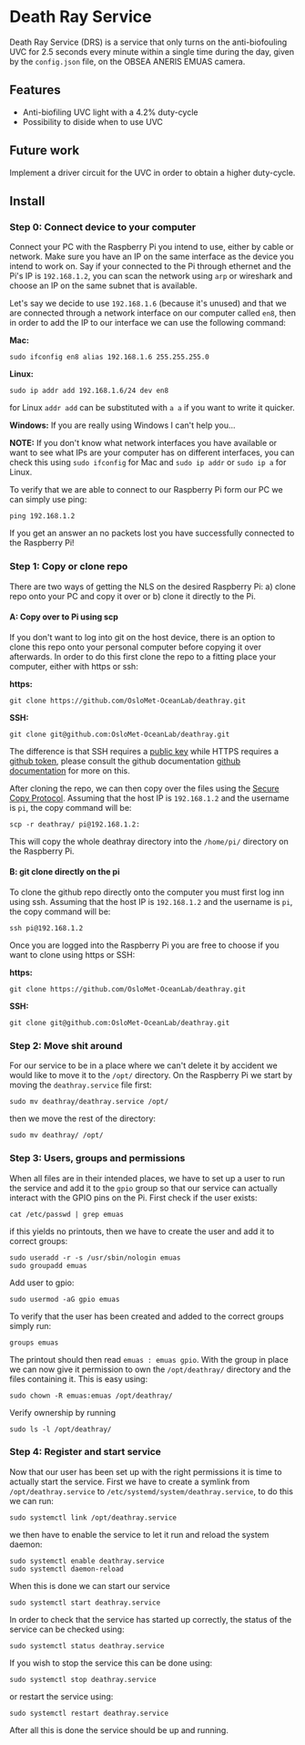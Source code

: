 # Death Ray Service
Death Ray Service (DRS) is a service that only turns on the anti-biofouling UVC for 2.5 seconds every minute within a single time during the day, given by the `config.json` file, on the OBSEA ANERIS EMUAS camera.

## Features
- Anti-biofiling UVC light with a $4.2\%$ duty-cycle
- Possibility to diside when to use UVC

## Future work
Implement a driver circuit for the UVC in order to obtain a higher duty-cycle.

## Install
### Step 0: Connect device to your computer
Connect your PC with the Raspberry Pi you intend to use, either by cable or network. Make sure you have an IP on the same interface as the device you intend to work on. Say if your connected to the Pi through ethernet and the Pi's IP is `192.168.1.2`, you can scan the network using `arp` or wireshark and choose an IP on the same subnet that is available. 

Let's say we decide to use `192.168.1.6` (because it's unused) and that we are connected through a network interface on our computer called `en8`, then in order to add the IP to our interface we can use the following command:

**Mac:**
```shell
sudo ifconfig en8 alias 192.168.1.6 255.255.255.0
```
**Linux:**
```shell
sudo ip addr add 192.168.1.6/24 dev en8
```
for Linux `addr add` can be substituted with `a a` if you want to write it quicker.

**Windows:** If you are really using Windows I can't help you...

**NOTE:** If you don't know what network interfaces you have available or want to see what IPs are your computer has on different interfaces, you can check this using `sudo ifconfig` for Mac and 
`sudo ip addr` or `sudo ip a` for Linux.

To verify that we are able to connect to our Raspberry Pi form our PC we can simply use ping:
```shell
ping 192.168.1.2
```
If you get an answer an no packets lost you have successfully connected to the Raspberry Pi! 


### Step 1: Copy or clone repo
There are two ways of getting the NLS on the desired Raspberry Pi: a) clone repo onto your PC and copy it over or b) clone it directly to the Pi.

#### A: Copy over to Pi using scp
If you don't want to log into git on the host device, there is an option to clone this repo onto your personal computer before copying it over afterwards. In order to do this first clone the repo to a fitting place your computer, either with https or ssh:

**https:**
```shell
git clone https://github.com/OsloMet-OceanLab/deathray.git
```

**SSH:**
```shell
git clone git@github.com:OsloMet-OceanLab/deathray.git
```

The difference is that SSH requires a [public key](https://docs.github.com/en/authentication/connecting-to-github-with-ssh/adding-a-new-ssh-key-to-your-github-account) while HTTPS requires a [github token](https://docs.github.com/en/authentication/keeping-your-account-and-data-secure/managing-your-personal-access-tokens), please consult the github documentation  [github documentation](https://docs.github.com/en/repositories/creating-and-managing-repositories/cloning-a-repository) for more on this.

After cloning the repo, we can then copy over the files using the [Secure Copy Protocol](https://en.wikipedia.org/wiki/Secure_copy_protocol). Assuming that the host IP is `192.168.1.2` and the username is `pi`, the copy command will be:
```shell
scp -r deathray/ pi@192.168.1.2:
```
This will copy the whole deathray directory into the `/home/pi/` directory on the Raspberry Pi.

#### B: git clone directly on the pi
To clone the github repo directly onto the computer you must first log inn using ssh. Assuming that the host IP is `192.168.1.2` and the username is `pi`, the copy command will be:
```shell
ssh pi@192.168.1.2
```
Once you are logged into the Raspberry Pi you are free to choose if you want to clone using https or SSH:

**https:**
```shell
git clone https://github.com/OsloMet-OceanLab/deathray.git
```

**SSH:**
```shell
git clone git@github.com:OsloMet-OceanLab/deathray.git
```

### Step 2: Move shit around
For our service to be in a place where we can't delete it by accident we would like to move it to the `/opt/` directory. On the Raspberry Pi we start by moving the `deathray.service` file first:
```shell
sudo mv deathray/deathray.service /opt/
```
then we move the rest of the directory:
```shell
sudo mv deathray/ /opt/
```

### Step 3: Users, groups and permissions
When all files are in their intended places, we have to set up a user to run the service and add it to the `gpio` group so that our service can actually interact with the GPIO pins on the Pi. First check if the user exists:
```shell
cat /etc/passwd | grep emuas
```
if this yields no printouts, then we have to create the user and add it to correct groups:
```shell
sudo useradd -r -s /usr/sbin/nologin emuas
sudo groupadd emuas
```
Add user to gpio:
```shell
sudo usermod -aG gpio emuas
```
To verify that the user has been created and added to the correct groups simply run:

```shell
groups emuas
```
The printout should then read `emuas : emuas gpio`. With the group in place we can now give it permission to own the `/opt/deathray/` directory and the files containing it. This is easy using:

```shell
sudo chown -R emuas:emuas /opt/deathray/
```
Verify ownership by running
```shell
sudo ls -l /opt/deathray/
```

### Step 4: Register and start service
Now that our user has been set up with the right permissions it is time to actually start the service. First we have to create a symlink from `/opt/deathray.service` to `/etc/systemd/system/deathray.service`, to do this we can run:
```shell
sudo systemctl link /opt/deathray.service
```
we then have to enable the service to let it run and reload the system daemon:
```shell
sudo systemctl enable deathray.service
sudo systemctl daemon-reload
```
When this is done we can start our service
```shell 
sudo systemctl start deathray.service
```
In order to check that the service has started up correctly, the status of the service can be checked using:
```shell 
sudo systemctl status deathray.service
```
If you wish to stop the service this can be done using:
```shell 
sudo systemctl stop deathray.service
```
or restart the service using:
```shell 
sudo systemctl restart deathray.service
```
After all this is done the service should be up and running.